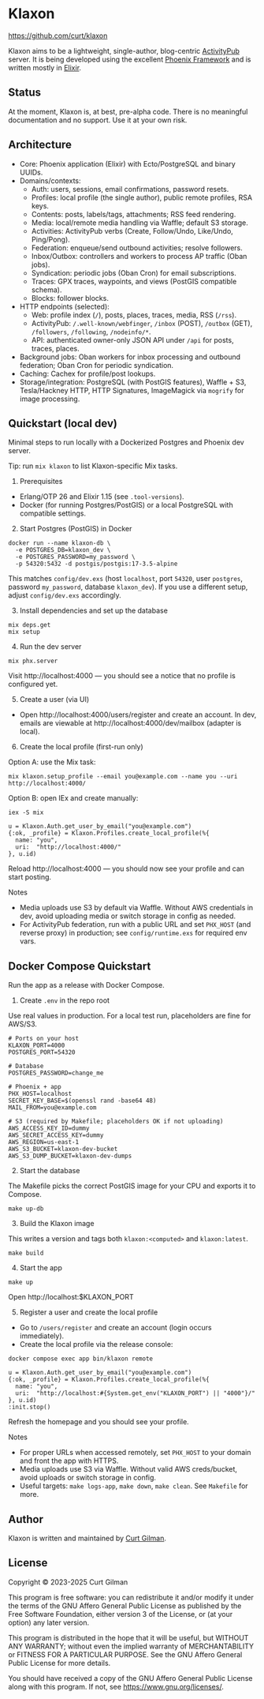 # Klaxon

<https://github.com/curt/klaxon>

Klaxon aims to be a lightweight, single-author, blog-centric 
[ActivityPub](https://www.w3.org/TR/activitypub/) server. It is being developed 
using the excellent [Phoenix Framework](https://www.phoenixframework.org/) and 
is written mostly in [Elixir](https://elixir-lang.org/).

## Status

At the moment, Klaxon is, at best, pre-alpha code.
There is no meaningful documentation and no support.
Use it at your own risk.

## Architecture

- Core: Phoenix application (Elixir) with Ecto/PostgreSQL and binary UUIDs.
- Domains/contexts:
  - Auth: users, sessions, email confirmations, password resets.
  - Profiles: local profile (the single author), public remote profiles, RSA keys.
  - Contents: posts, labels/tags, attachments; RSS feed rendering.
  - Media: local/remote media handling via Waffle; default S3 storage.
  - Activities: ActivityPub verbs (Create, Follow/Undo, Like/Undo, Ping/Pong).
  - Federation: enqueue/send outbound activities; resolve followers.
  - Inbox/Outbox: controllers and workers to process AP traffic (Oban jobs).
  - Syndication: periodic jobs (Oban Cron) for email subscriptions.
  - Traces: GPX traces, waypoints, and views (PostGIS compatible schema).
  - Blocks: follower blocks.
- HTTP endpoints (selected):
  - Web: profile index (`/`), posts, places, traces, media, RSS (`/rss`).
  - ActivityPub: `/.well-known/webfinger`, `/inbox` (POST), `/outbox` (GET),
    `/followers`, `/following`, `/nodeinfo/*`.
  - API: authenticated owner-only JSON API under `/api` for posts, traces, places.
- Background jobs: Oban workers for inbox processing and outbound federation; Oban Cron
  for periodic syndication.
- Caching: Cachex for profile/post lookups.
- Storage/integration: PostgreSQL (with PostGIS features), Waffle + S3, Tesla/Hackney HTTP,
  HTTP Signatures, ImageMagick via `mogrify` for image processing.

## Quickstart (local dev)

Minimal steps to run locally with a Dockerized Postgres and Phoenix dev server.

Tip: run `mix klaxon` to list Klaxon-specific Mix tasks.

1) Prerequisites

- Erlang/OTP 26 and Elixir 1.15 (see `.tool-versions`).
- Docker (for running Postgres/PostGIS) or a local PostgreSQL with compatible settings.

2) Start Postgres (PostGIS) in Docker

```
docker run --name klaxon-db \
  -e POSTGRES_DB=klaxon_dev \
  -e POSTGRES_PASSWORD=my_password \
  -p 54320:5432 -d postgis/postgis:17-3.5-alpine
```

This matches `config/dev.exs` (host `localhost`, port `54320`, user `postgres`,
password `my_password`, database `klaxon_dev`). If you use a different setup,
adjust `config/dev.exs` accordingly.

3) Install dependencies and set up the database

```
mix deps.get
mix setup
```

4) Run the dev server

```
mix phx.server
```

Visit http://localhost:4000 — you should see a notice that no profile is configured yet.

5) Create a user (via UI)

- Open http://localhost:4000/users/register and create an account. In dev, emails
  are viewable at http://localhost:4000/dev/mailbox (adapter is local).

6) Create the local profile (first-run only)

Option A: use the Mix task:

```
mix klaxon.setup_profile --email you@example.com --name you --uri http://localhost:4000/
```

Option B: open IEx and create manually:

```
iex -S mix

u = Klaxon.Auth.get_user_by_email("you@example.com")
{:ok, _profile} = Klaxon.Profiles.create_local_profile(%{
  name: "you",
  uri:  "http://localhost:4000/"
}, u.id)
```

Reload http://localhost:4000 — you should now see your profile and can start posting.

Notes

- Media uploads use S3 by default via Waffle. Without AWS credentials in dev,
  avoid uploading media or switch storage in config as needed.
- For ActivityPub federation, run with a public URL and set `PHX_HOST` (and reverse proxy)
  in production; see `config/runtime.exs` for required env vars.

## Docker Compose Quickstart

Run the app as a release with Docker Compose.

1) Create `.env` in the repo root

Use real values in production. For a local test run, placeholders are fine for AWS/S3.

```
# Ports on your host
KLAXON_PORT=4000
POSTGRES_PORT=54320

# Database
POSTGRES_PASSWORD=change_me

# Phoenix + app
PHX_HOST=localhost
SECRET_KEY_BASE=$(openssl rand -base64 48)
MAIL_FROM=you@example.com

# S3 (required by Makefile; placeholders OK if not uploading)
AWS_ACCESS_KEY_ID=dummy
AWS_SECRET_ACCESS_KEY=dummy
AWS_REGION=us-east-1
AWS_S3_BUCKET=klaxon-dev-bucket
AWS_S3_DUMP_BUCKET=klaxon-dev-dumps
```

2) Start the database

The Makefile picks the correct PostGIS image for your CPU and exports it to Compose.

```
make up-db
```

3) Build the Klaxon image

This writes a version and tags both `klaxon:<computed>` and `klaxon:latest`.

```
make build
```

4) Start the app

```
make up
```

Open http://localhost:$KLAXON_PORT

5) Register a user and create the local profile

- Go to `/users/register` and create an account (login occurs immediately).
- Create the local profile via the release console:

```
docker compose exec app bin/klaxon remote

u = Klaxon.Auth.get_user_by_email("you@example.com")
{:ok, _profile} = Klaxon.Profiles.create_local_profile(%{
  name: "you",
  uri:  "http://localhost:#{System.get_env("KLAXON_PORT") || "4000"}/"
}, u.id)
:init.stop()
```

Refresh the homepage and you should see your profile.

Notes

- For proper URLs when accessed remotely, set `PHX_HOST` to your domain and front the app with HTTPS.
- Media uploads use S3 via Waffle. Without valid AWS creds/bucket, avoid uploads or switch storage in config.
- Useful targets: `make logs-app`, `make down`, `make clean`. See `Makefile` for more.

## Author

Klaxon is written and maintained by [Curt Gilman](https://github.com/curt).

## License

Copyright &copy; 2023-2025 Curt Gilman

This program is free software: you can redistribute it and/or modify
it under the terms of the GNU Affero General Public License as published
by the Free Software Foundation, either version 3 of the License, or
(at your option) any later version.

This program is distributed in the hope that it will be useful,
but WITHOUT ANY WARRANTY; without even the implied warranty of
MERCHANTABILITY or FITNESS FOR A PARTICULAR PURPOSE.  See the
GNU Affero General Public License for more details.

You should have received a copy of the GNU Affero General Public License
along with this program.  If not, see <https://www.gnu.org/licenses/>.
